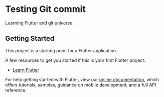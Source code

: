 # Testing Git commit

Learning Flutter and git universe.

## Getting Started

This project is a starting point for a Flutter application.

A few resources to get you started if this is your first Flutter project:

- [Learn Flutter](https://flutter.dev/docs/get-started/codelab)

For help getting started with Flutter, view our
[online documentation](https://flutter.dev/docs), which offers tutorials,
samples, guidance on mobile development, and a full API reference.
